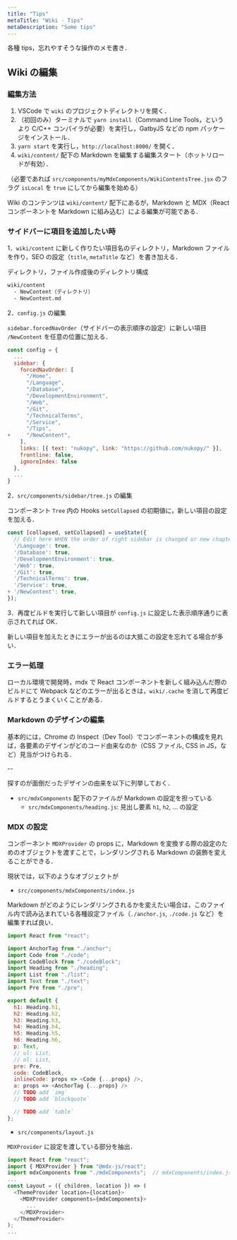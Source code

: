 ```yaml
---
title: "Tips"
metaTitle: "Wiki - Tips"
metaDescription: "Some tips"
---
```


各種 tips，忘れやすそうな操作のメモ書き．

## Wiki の編集

### 編集方法

1. VSCode で `wiki` のプロジェクトディレクトリを開く．
2. （初回のみ）ターミナルで `yarn install`（Command Line Tools，というより C/C++ コンパイラが必要）を実行し，GatbyJS などの npm パッケージをインストール．
3. `yarn start` を実行し，`http://localhost:8000/` を開く．
4. `wiki/content/` 配下の Markdown を編集する編集スタート（ホットリロードが有効）．

（必要であれば `src/components/myMdxComponents/WikiContentsTree.jsx` のフラグ `isLocal` を `true` にしてから編集を始める）

Wiki のコンテンツは `wiki/content/` 配下にあるが，Markdown と MDX（React コンポーネントを Markdown に組み込む）による編集が可能である．

### サイドバーに項目を追加したい時

1．`wiki/content` に新しく作りたい項目名のディレクトリ，Markdown ファイルを作り，SEO の設定（`title`, `metaTitle` など）を書き加える．

ディレクトリ，ファイル作成後のディレクトリ構成

```sh
wiki/content
  - NewContent（ディレクトリ）
  - NewContent.md
```

2．`config.js` の編集

`sidebar.forcedNavOrder`（サイドバーの表示順序の設定）に新しい項目 `/NewContent` を任意の位置に加える．

```js
const config = {
  ...
  sidebar: {
    forcedNavOrder: [
      "/Home",
      "/Language",
      "/Database",
      "/DevelopmentEnvironment",
      "/Web",
      "/Git",
      "/TechnicalTerms",
      "/Service",
      "/Tips",
+     "/NewContent",
    ],
    links: [{ text: "nukopy", link: "https://github.com/nukopy/" }],
    frontline: false,
    ignoreIndex: false
  },
  ...
}
```

2．`src/components/sidebar/tree.js` の編集

コンポーネント `Tree` 内の Hooks `setCollapsed` の初期値に，新しい項目の設定を加える．

```js
const [collapsed, setCollapsed] = useState({
  // Edit here WHEN the order of right sidebar is changed or new chapter is added in `config.js`.
  '/Language': true,
  '/Database': true,
  '/DevelopmentEnvironment': true,
  '/Web': true,
  '/Git': true,
  '/TechnicalTerms': true,
  '/Service': true,
+ '/NewContent': true,
});
```

3．再度ビルドを実行して新しい項目が `config.js` に設定した表示順序通りに表示されてれば OK．

新しい項目を加えたときにエラーが出るのは大抵この設定を忘れてる場合が多い．

### エラー処理

ローカル環境で開発時，mdx で React コンポーネントを新しく組み込んだ際のビルドにて Webpack などのエラーが出るときは，`wiki/.cache` を消して再度ビルドするとうまくいくことがある．

### Markdown のデザインの編集

基本的には，Chrome の Inspect（Dev Tool）でコンポーネントの構成を見れば，各要素のデザインがどのコード由来なのか（CSS ファイル, CSS in JS，など）見当がつけられる．

--

探すのが面倒だったデザインの由来を以下に列挙しておく．

- `src/mdxComponents` 配下のファイルが Markdown の設定を担っている
  - `src/mdxComponents/heading.js`: 見出し要素 `h1`, `h2`, ... の設定

### MDX の設定

コンポーネント `MDXProvider` の props に，Markdown を変換する際の設定のためのオブジェクトを渡すことで，レンダリングされる Markdown の装飾を変えることができる．

現状では，以下のようなオブジェクトが

- `src/components/mdxComponents/index.js`

Markdown がどのようにレンダリングされるかを変えたい場合は，このファイル内で読み込まれている各種設定ファイル（`./anchor.js`, `./code.js` など）を編集すれば良い．

```js
import React from "react";

import AnchorTag from "./anchor";
import Code from "./code";
import CodeBlock from "./codeBlock";
import Heading from "./heading";
import List from "./list";
import Text from "./text";
import Pre from "./pre";

export default {
  h1: Heading.h1,
  h2: Heading.h2,
  h3: Heading.h3,
  h4: Heading.h4,
  h5: Heading.h5,
  h6: Heading.h6,
  p: Text,
  // ul: List,
  // ol: List,
  pre: Pre,
  code: CodeBlock,
  inlineCode: props => <Code {...props} />,
  a: props => <AnchorTag {...props} />
  // TODO add `img`
  // TODO add `blockquote`

  // TODO add `table`
};
```

- `src/components/layout.js`

`MDXProvider` に設定を渡している部分を抽出．

```js
import React from "react";
import { MDXProvider } from "@mdx-js/react";
import mdxComponents from "./mdxComponents";  // mdxComponents/index.js を読み込み
...
const Layout = ({ children, location }) => (
  <ThemeProvider location={location}>
    <MDXProvider components={mdxComponents}>
      ...
    </MDXProvider>
  </ThemeProvider>
);
...
```

